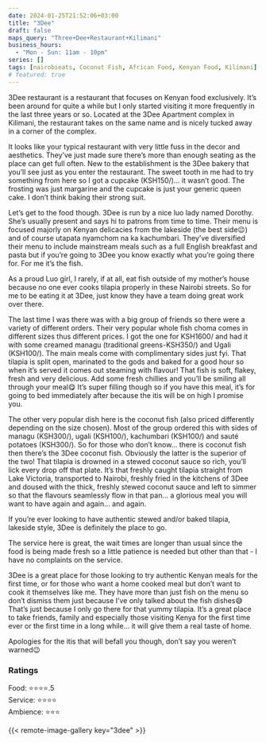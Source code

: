 ```yaml
---
date: 2024-01-25T21:52:06+03:00
title: "3Dee"
draft: false
maps_query: "Three+Dee+Restaurant+Kilimani"
business_hours:
  - "Mon - Sun: 11am - 10pm"
series: []
tags: [nairobieats, Coconut Fish, African Food, Kenyan Food, Kilimani]
# featured: true
---
```


3Dee restaurant is a restaurant that focuses on Kenyan food exclusively. It’s been around for quite a while but I only started visiting it more frequently in the last three years or so. Located at the 3Dee Apartment complex in Kilimani, the restaurant takes on the same name and is nicely tucked away in a corner of the complex.

It looks like your typical restaurant with very little fuss in the decor and aesthetics. They’ve just made sure there’s more than enough seating as the place can get full often. New to the establishment is the 3Dee bakery that you’ll see just as you enter the restaurant. The sweet tooth in me had to try something from here so I got a cupcake (KSH150/)… it wasn’t good. The frosting was just margarine and the cupcake is just your generic queen cake. I don’t think baking their strong suit.

Let’s get to the food though. 3Dee is run by a nice luo lady named Dorothy. She’s usually present and says hi to patrons from time to time. Their menu is focused majorly on Kenyan delicacies from the lakeside (the best side😉) and of course utapata nyamchom na ka kachumbari. They’ve diversified their menu to include mainstream meals such as a full English breakfast and pasta but if you’re going to 3Dee you know exactly what you’re going there for. For me it’s the fish.

As a proud Luo girl, I rarely, if at all, eat fish outside of my mother’s house because no one ever cooks tilapia properly in these Nairobi streets. So for me to be eating it at 3Dee, just know they have a team doing great work over there.

The last time I was there was with a big group of friends so there were a variety of different orders. Their very popular whole fish choma comes in different sizes thus different prices. I got the one for KSH1600/ and had it with some creamed managu (traditional greens-KSH350/) and Ugali (KSH100/). The main meals come with complimentary sides just fyi. That tilapia is split open, marinated to the gods and baked for a good hour so when it’s served it comes out steaming with flavour! That fish is soft, flakey, fresh and very delicious. Add some fresh chillies and you’ll be smiling all through your meal😋 It’s super filling though so if you have this meal, it’s for going to bed immediately after because the itis will be on high I promise you.

The other very popular dish here is the coconut fish (also priced differently depending on the size chosen). Most of the group ordered this with sides of managu (KSH300/), ugali (KSH100/), kachumbari (KSH100/) and sauté potatoes (KSH300/). So for those who don’t know… there is coconut fish then there’s the 3Dee coconut fish. Obviously the latter is the superior of the two! That tilapia is drowned in a stewed coconut sauce so rich, you’ll lick every drop off that plate. It’s that freshly caught tilapia straight from Lake Victoria, transported to Nairobi, freshly fried in the kitchens of 3Dee and doused with the thick, freshly stewed coconut sauce and left to simmer so that the flavours seamlessly flow in that pan… a glorious meal you will want to have again and again… and again.

If you’re ever looking to have authentic stewed and/or baked tilapia, lakeside style, 3Dee is definitely the place to go.

The service here is great, the wait times are longer than usual since the food is being made fresh so a little patience is needed but other than that - I have no complaints on the service.

3Dee is a great place for those looking to try authentic Kenyan meals for the first time, or for those who want a home cooked meal but don’t want to cook it themselves like me. They have more than just fish on the menu so don’t dismiss them just because I’ve only talked about the fish dishes😅 That’s just because I only go there for that yummy tilapia. It’s a great place to take friends, family and especially those visiting Kenya for the first time ever or the first time in a long while… it will give them a real taste of home.

Apologies for the itis that will befall you though, don’t say you weren’t warned😉

### Ratings

Food: ⭐️⭐️⭐️⭐️.5<br>
Service: ⭐️⭐️⭐️⭐️<br>
Ambience: ⭐️⭐️⭐️<br>

{{< remote-image-gallery key="3dee" >}}
